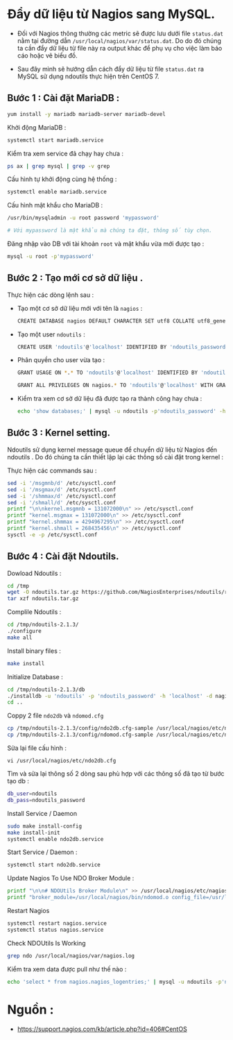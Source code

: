 # Đẩy dữ liệu từ Nagios sang MySQL.

- Đối với Nagios thông thường các metric sẽ được lưu dưới file `status.dat` nằm tại đường dẫn `/usr/local/nagios/var/status.dat`. Do do đó chúng ta cần đẩy dữ liệu từ file này ra output khác để phụ vụ cho việc làm báo cáo hoặc vẽ biểu đồ. 

- Sau đây mình sẽ hướng dẫn cách đẩy dữ liệu từ file `status.dat` ra MySQL sử dụng ndoutils thực hiện trên CentOS 7.

##  Bước 1 : Cài đặt MariaDB :

```sh
yum install -y mariadb mariadb-server mariadb-devel
```

Khởi động MariaDB :

```sh
systemctl start mariadb.service
```

Kiểm tra xem service đã chạy hay chưa :

```sh
ps ax | grep mysql | grep -v grep
```

Cấu hình tự khởi động cùng hệ thống :

```sh
systemctl enable mariadb.service
```

Cấu hình mật  khẩu cho MariaDB :

```sh
/usr/bin/mysqladmin -u root password 'mypassword'

# Với mypassword là mật khẩu mà chúng ta đặt, thông số tùy chọn.
```

Đăng nhập vào DB với tài khoản `root` và mật khẩu vừa mới được tạo :

```sh
mysql -u root -p'mypassword'
```

## Bước 2 : Tạo mới cơ sở dữ liệu .

Thực hiện các dòng lệnh sau :

- Tạo một cơ sở dữ liệu mới với tên là `nagios` :

    ```sh
    CREATE DATABASE nagios DEFAULT CHARACTER SET utf8 COLLATE utf8_general_ci;
    ```

- Tạo một user `ndoutils` :

    ```sh
    CREATE USER 'ndoutils'@'localhost' IDENTIFIED BY 'ndoutils_password';
    ```

- Phân quyền cho user vừa tạo :

    ```sh
    GRANT USAGE ON *.* TO 'ndoutils'@'localhost' IDENTIFIED BY 'ndoutils_password' WITH MAX_QUERIES_PER_HOUR 0 MAX_CONNECTIONS_PER_HOUR 0 MAX_UPDATES_PER_HOUR 0 MAX_USER_CONNECTIONS 0 ;

    GRANT ALL PRIVILEGES ON nagios.* TO 'ndoutils'@'localhost' WITH GRANT OPTION
    ```

- Kiểm tra xem cơ sở dữ liệu đã được tạo ra thành công hay chưa :

    ```sh
    echo 'show databases;' | mysql -u ndoutils -p'ndoutils_password' -h localhost
    ```

## Bước 3 :  Kernel setting.

Ndoutils sử dụng kernel message queue để chuyển dữ liệu từ Nagios đến ndoutils . Do đó chúng ta cần thiết lập lại các thông số cài đặt trong kernel :

Thực hiện các commands sau :

```sh
sed -i '/msgmnb/d' /etc/sysctl.conf
sed -i '/msgmax/d' /etc/sysctl.conf
sed -i '/shmmax/d' /etc/sysctl.conf
sed -i '/shmall/d' /etc/sysctl.conf
printf "\n\nkernel.msgmnb = 131072000\n" >> /etc/sysctl.conf
printf "kernel.msgmax = 131072000\n" >> /etc/sysctl.conf
printf "kernel.shmmax = 4294967295\n" >> /etc/sysctl.conf
printf "kernel.shmall = 268435456\n" >> /etc/sysctl.conf
sysctl -e -p /etc/sysctl.conf
```

## Bước 4 : Cài đặt Ndoutils.

Dowload Ndoutils :

```sh
cd /tmp
wget -O ndoutils.tar.gz https://github.com/NagiosEnterprises/ndoutils/releases/download/ndoutils-2.1.3/ndoutils-2.1.3.tar.gz
tar xzf ndoutils.tar.gz
```

Complile Ndoutils :

```sh
cd /tmp/ndoutils-2.1.3/
./configure
make all
```

Install binary files :

```sh
make install
```

Initialize Database :

```sh
cd /tmp/ndoutils-2.1.3/db
./installdb -u 'ndoutils' -p 'ndoutils_password' -h 'localhost' -d nagios
cd ..
```

Coppy 2 file `ndo2db` và `ndomod.cfg`

```sh
cp /tmp/ndoutils-2.1.3/config/ndo2db.cfg-sample /usr/local/nagios/etc/ndo2db.cfg
cp /tmp/ndoutils-2.1.3/config/ndomod.cfg-sample /usr/local/nagios/etc/ndomod.cfg
```

Sửa lại file cấu hình :

```
vi /usr/local/nagios/etc/ndo2db.cfg
```

Tìm và sửa lại thông số 2 dòng sau phù hợp với các thông số đã tạo từ bước tạo db :

```sh
db_user=ndoutils
db_pass=ndoutils_password
```

Install Service / Daemon

```sh
sudo make install-config
make install-init
systemctl enable ndo2db.service
```

Start Service / Daemon :

```sh
systemctl start ndo2db.service
```

Update Nagios To Use NDO Broker Module :

```sh
printf "\n\n# NDOUtils Broker Module\n" >> /usr/local/nagios/etc/nagios.cfg
printf "broker_module=/usr/local/nagios/bin/ndomod.o config_file=/usr/local/nagios/etc/ndomod.cfg\n" >> /usr/local/nagios/etc/nagios.cfg
```

Restart Nagios

```sh
systemctl restart nagios.service
systemctl status nagios.service
```

Check NDOUtils Is Working

```sh
grep ndo /usr/local/nagios/var/nagios.log
```

Kiểm tra xem data được pull như thế nào :

```sh
echo 'select * from nagios.nagios_logentries;' | mysql -u ndoutils -p'ndoutils_password'
```

# Nguồn :

- https://support.nagios.com/kb/article.php?id=406#CentOS